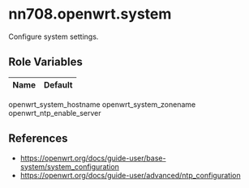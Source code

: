 # nn708.openwrt.system

Configure system settings.

## Role Variables

Name | Default
--- | ---
openwrt_system_hostname
openwrt_system_zonename
openwrt_ntp_enable_server

## References

+ https://openwrt.org/docs/guide-user/base-system/system_configuration
+ https://openwrt.org/docs/guide-user/advanced/ntp_configuration